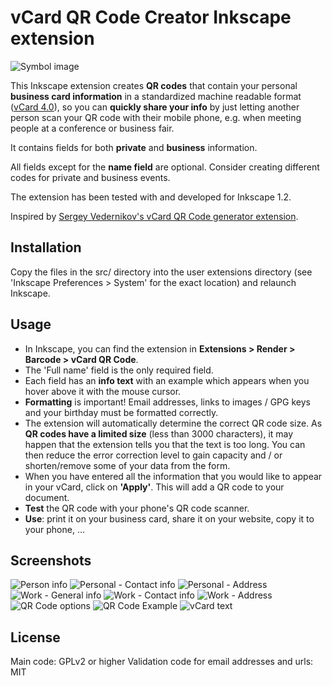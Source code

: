 # vCard QR Code Creator Inkscape extension


![Symbol image](vCard.png)

This Inkscape extension creates **QR codes** that contain your personal **business card information** in a standardized machine readable format ([vCard 4.0](https://en.wikipedia.org/wiki/VCard)), so you can **quickly share your info** by just letting another person scan your QR code with their mobile phone, e.g. when meeting people at a conference or business fair.

It contains fields for both **private** and **business** information.

All fields except for the **name field** are optional. Consider creating different codes for private and business events.

The extension has been tested with and developed for Inkscape 1.2.

Inspired by [Sergey Vedernikov's vCard QR Code generator extension](https://inkscape.org/~sergey15th13/%E2%98%85vcard-qr-code-generator).

## Installation

Copy the files in the src/ directory into the user extensions
directory (see 'Inkscape Preferences > System' for the exact location)
and relaunch Inkscape.

## Usage

* In Inkscape, you can find the extension in **Extensions > Render > Barcode > vCard QR Code**.
* The 'Full name' field is the only required field.
* Each field has an **info text** with an example which appears when you hover above it with the mouse cursor.
* **Formatting** is important! Email addresses, links to images / GPG keys and your birthday must be formatted correctly.
* The extension will automatically determine the correct QR code size. As **QR codes have a limited size** (less than 3000 characters), it may happen that the extension tells you that the text is too long. You can then reduce the error correction level to gain capacity and / or shorten/remove some of your data from the form.
* When you have entered all the information that you would like to appear in your vCard, click on **'Apply'**. This will add a QR code to your document.
* **Test** the QR code with your phone's QR code scanner.
* **Use**: print it on your business card, share it on your website, copy it to your phone, …

## Screenshots

![Person info](screenshots/person.png)
![Personal - Contact info](screenshots/home_1.png)
![Personal - Address](screenshots/home_2.png)
![Work - General info](screenshots/work_1.png)
![Work - Contact info](screenshots/work_2.png)
![Work - Address](screenshots/work_3.png)
![QR Code options](screenshots/qr_options.png)
![QR Code Example](screenshots/qrcode_example.png)
![vCard text](screenshots/vCard_text.png)

## License

Main code: GPLv2 or higher
Validation code for email addresses and urls: MIT
